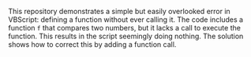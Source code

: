 This repository demonstrates a simple but easily overlooked error in VBScript: defining a function without ever calling it.  The code includes a function `f` that compares two numbers, but it lacks a call to execute the function. This results in the script seemingly doing nothing. The solution shows how to correct this by adding a function call.